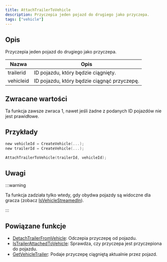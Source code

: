 ```yaml
---
title: AttachTrailerToVehicle
description: Przyczepia jeden pojazd do drugiego jako przyczepa.
tags: ["vehicle"]
---
```


## Opis

Przyczepia jeden pojazd do drugiego jako przyczepa.

| Nazwa     | Opis                                        |
| --------- | ------------------------------------------- |
| trailerid | ID pojazdu, który będzie ciągnięty.         |
| vehicleid | ID pojazdu, który będzie ciągnąć przyczepę. |

## Zwracane wartości

Ta funkcja zawsze zwraca 1, nawet jeśli żadne z podanych ID pojazdów nie jest prawidłowe.

## Przykłady

```c
new vehicleId = CreateVehicle(...);
new trailerId = CreateVehicle(...);

AttachTrailerToVehicle(trailerId, vehicleId);
```

## Uwagi

:::warning

Ta funkcja zadziała tylko wtedy, gdy obydwa pojazdy są widoczne dla gracza (zobacz [IsVehicleStreamedIn](IsVehicleStreamedIn)).

:::

## Powiązane funkcje

- [DetachTrailerFromVehicle](DetachTrailerFromVehicle.md): Odczepia przyczepę od pojazdu.
- [IsTrailerAttachedToVehicle](IsTrailerAttachedToVehicle.md): Sprawdza, czy przyczepa jest przyczepiona do pojazdu.
- [GetVehicleTrailer](GetVehicleTrailer.md): Podaje przyczepę ciągniętą aktualnie przez pojazd.
